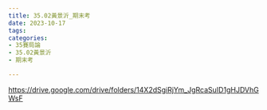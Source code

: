 ```yaml
---
title: 35.02黃景沂_期末考
date: 2023-10-17
tags: 
categories:
- 35賽局論
- 35.02黃景沂
- 期末考

---
```

https://drive.google.com/drive/folders/14X2dSgiRjYm_JgRcaSuID1gHJDVhGWsF
